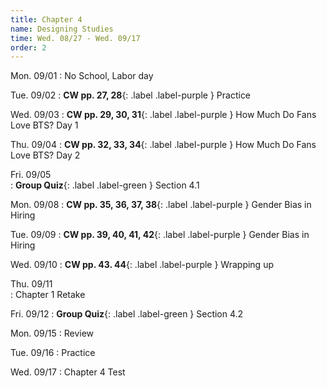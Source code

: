 ```yaml
---
title: Chapter 4
name: Designing Studies
time: Wed. 08/27 - Wed. 09/17
order: 2
---
```



Mon. 09/01
: No School, Labor day

Tue. 09/02
: **CW pp. 27, 28**{: .label .label-purple } Practice

Wed. 09/03
: **CW pp. 29, 30, 31**{: .label .label-purple } How Much Do Fans Love BTS? Day 1

Thu. 09/04
: **CW pp. 32, 33, 34**{: .label .label-purple } How Much Do Fans Love BTS? Day 2	

Fri. 09/05	
: **Group Quiz**{: .label .label-green } Section 4.1
	
Mon. 09/08
: **CW pp. 35, 36, 37, 38**{: .label .label-purple } Gender Bias in Hiring

Tue. 09/09
: **CW pp. 39, 40, 41, 42**{: .label .label-purple } Gender Bias in Hiring

Wed. 09/10
: **CW pp. 43. 44**{: .label .label-purple } Wrapping up

Thu. 09/11	
: Chapter 1 Retake

Fri. 09/12
: **Group Quiz**{: .label .label-green } Section 4.2
		
Mon. 09/15
: Review

Tue. 09/16
: Practice

Wed. 09/17
: Chapter 4 Test

<!--	

Thu. 09/18	
Fri. 09/19	


	
Mon. 09/23	
Tue. 09/24	
Wed. 09/25	
Thu. 09/26	Back to School night
Fri. 09/27	
	
	
Mon. 09/30	
Tue. 10/01	
Wed. 10/02	
Thu. 10/03	
Fri. 10/04	
	
	
Mon. 10/07	No school for students
Tue. 10/08	
Wed. 10/09	
Thu. 10/10	
Fri. 10/11	End of First Quarter
	
	
Mon. 10/14	No School, Indigenous Peoples Day
Tue. 10/15	
Wed. 10/16	
Thu. 10/17	
Fri. 10/18	
	
	
Mon. 10/21	
Tue. 10/22	
Wed. 10/23	
Thu. 10/24	
Fri. 10/25	
	
	
Mon. 10/28	
Tue. 10/29	
Wed. 10/30	
Thu. 10/31	
Fri. 11/01	No School
	
	
Mon. 11/04	
Tue. 11/05	
Wed. 11/06	
Thu. 11/07	
Fri. 11/08	
	
	
Mon. 11/11	No School, Veteran's Day
Tue. 11/12	
Wed. 11/13	
Thu. 11/14	
Fri. 11/15	
	
	
Mon. 11/18	
Tue. 11/19	
Wed. 11/20	
Thu. 11/21	
Fri. 11/22	
	
	
Mon. 11/25	Break
Tue. 11/26	Break
Wed. 11/27	Break
Thu. 11/28	Break
Fri. 11/29	Break
	
	
Mon. 12/02	
Tue. 12/03	
Wed. 12/04	
Thu. 12/05	
Fri. 12/06	
	
	
Mon. 12/09	
Tue. 12/10	
Wed. 12/11	
Thu. 12/12	
Fri. 12/13	
	
	
Mon. 12/16	
Tue. 12/17	
Wed. 12/18	
Thu. 12/19	
Fri. 12/20	End of first semester
	
	
Mon. 12/23	Break
Tue. 12/24	Break
Wed. 12/25	Break
Thu. 12/26	Break
Fri. 12/27	Break
	
	
Mon. 12/30	Break
Tue. 12/31	Break
Wed. 01/01	Break
Thu. 01/02	Break
Fri. 01/03	Break
	
	
Mon. 01/06	
Tue. 01/07	
Wed. 01/08	
Thu. 01/09	
Fri. 01/10	
	
	
Mon. 01/13	
Tue. 01/14	
Wed. 01/15	
Thu. 01/16	
Fri. 01/17	
	
	
Mon. 01/20	No School, MLK Birthday
Tue. 01/21	
Wed. 01/22	
Thu. 01/23	
Fri. 01/24	
	
	
Mon. 01/27	No School for students
Tue. 01/28	
Wed. 01/29	
Thu. 01/30	
Fri. 01/31	
	
	
Mon. 02/03	
Tue. 02/04	
Wed. 02/05	
Thu. 02/06	Open House
Fri. 02/07	
	
	
Mon. 02/10	
Tue. 02/11	
Wed. 02/12	
Thu. 02/13	
Fri. 02/14	No School, Lincoln's Birthday
	
	
Mon. 02/17	No School, Presidents Day
Tue. 02/18	
Wed. 02/19	
Thu. 02/20	
Fri. 02/21	
	
	
Mon. 02/24	
Tue. 02/25	
Wed. 02/26	
Thu. 02/27	
Fri. 02/28	
	
	
Mon. 03/03	
Tue. 03/04	
Wed. 03/05	
Thu. 03/06	
Fri. 03/07	
	
	
Mon. 03/10	
Tue. 03/11	
Wed. 03/12	
Thu. 03/13	
Fri. 03/14	No School
	
	
Mon. 03/17	
Tue. 03/18	
Wed. 03/19	
Thu. 03/20	
Fri. 03/21	
	
	
Mon. 03/24	
Tue. 03/25	
Wed. 03/26	
Thu. 03/27	
Fri. 03/28	
	
	
Mon. 03/31	Break
Tue. 04/01	Break
Wed. 04/02	Break
Thu. 04/03	Break
Fri. 04/04	Break
	
	
Mon. 04/07	
Tue. 04/08	
Wed. 04/09	
Thu. 04/10	
Fri. 04/11	
	
	
Mon. 04/14	
Tue. 04/15	
Wed. 04/16	
Thu. 04/17	
Fri. 04/18	
	
	
Mon. 04/21	
Tue. 04/22	
Wed. 04/23	
Thu. 04/24	
Fri. 04/25	
	
	
Mon. 04/28	
Tue. 04/29	
Wed. 04/30	
Thu. 05/01	
Fri. 05/02	
	
	
Mon. 05/05	
Tue. 05/06	
Wed. 05/07	
Thu. 05/08	
Fri. 05/09	
	
	
Mon. 05/12	
Tue. 05/13	
Wed. 05/14	
Thu. 05/15	
Fri. 05/16	No School, Malcolm X's Birthday
	
	
Mon. 05/19	
Tue. 05/20	
Wed. 05/21	
Thu. 05/22	
Fri. 05/23	
	
	
Mon. 05/26	No School, Memorial Day
Tue. 05/27	
Wed. 05/28	
Thu. 05/29	
Fri. 05/30	
	
	
Mon. 06/02	
Tue. 06/03	
Wed. 06/04	
Thu. 06/05	Last Day of School
-->